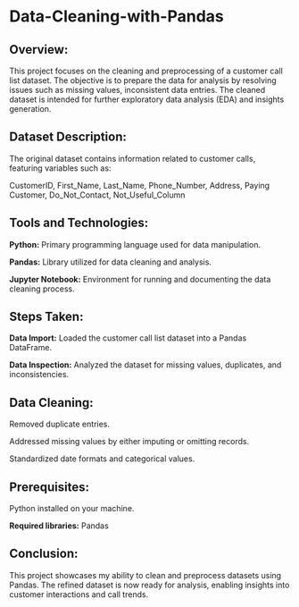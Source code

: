 # Data-Cleaning-with-Pandas

## Overview:
<p>This project focuses on the cleaning and preprocessing of a customer call list dataset. The objective is to prepare the data for analysis by resolving issues such as missing values, inconsistent data entries. The cleaned dataset is intended for further exploratory data analysis (EDA) and insights generation.</p>

## Dataset Description:
<p>The original dataset contains information related to customer calls, featuring variables such as:</p>
<p>CustomerID, First_Name, Last_Name, Phone_Number, Address, Paying Customer, Do_Not_Contact, Not_Useful_Column</p>

## Tools and Technologies:
<p><strong>Python:</strong> Primary programming language used for data manipulation.</p>
<p><strong>Pandas:</strong> Library utilized for data cleaning and analysis.</p>
<p><strong>Jupyter Notebook:</strong> Environment for running and documenting the data cleaning process.</p>

## Steps Taken:
<p><strong>Data Import:</strong> Loaded the customer call list dataset into a Pandas DataFrame.</p>
<p><strong>Data Inspection:</strong> Analyzed the dataset for missing values, duplicates, and inconsistencies.</p>

## Data Cleaning:
<p>Removed duplicate entries.</p>
<p>Addressed missing values by either imputing or omitting records.</p>
<p>Standardized date formats and categorical values.</p>

## Prerequisites:
<p>Python installed on your machine.</p>
<p><strong>Required libraries:</strong> Pandas</p>

## Conclusion:
<p>This project showcases my ability to clean and preprocess datasets using Pandas. The refined dataset is now ready for analysis, enabling insights into customer interactions and call trends.</p>
